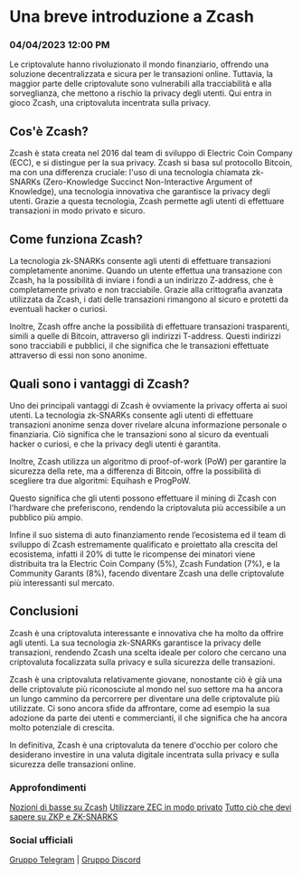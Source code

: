 # Una breve introduzione a Zcash

### 04/04/2023 12:00 PM

Le criptovalute hanno rivoluzionato il mondo finanziario, offrendo una soluzione decentralizzata e sicura per le transazioni online. Tuttavia, la maggior parte delle criptovalute sono vulnerabili alla tracciabilità e alla sorveglianza, che mettono a rischio la privacy degli utenti. Qui entra in gioco Zcash, una criptovaluta incentrata sulla privacy.

## Cos'è Zcash?

Zcash è stata creata nel 2016 dal team di sviluppo di Electric Coin Company (ECC), e si distingue per la sua privacy. Zcash si basa sul protocollo Bitcoin, ma con una differenza cruciale: l'uso di una tecnologia chiamata zk-SNARKs (Zero-Knowledge Succinct Non-Interactive Argument of Knowledge), una tecnologia innovativa che garantisce la privacy degli utenti. Grazie a questa tecnologia, Zcash permette agli utenti di effettuare transazioni in modo privato e sicuro.

## Come funziona Zcash?

La tecnologia zk-SNARKs consente agli utenti di effettuare transazioni completamente anonime. Quando un utente effettua una transazione con Zcash, ha la possibilità di inviare i fondi a un indirizzo Z-address, che è completamente privato e non tracciabile. Grazie alla crittografia avanzata utilizzata da Zcash, i dati delle transazioni rimangono al sicuro e protetti da eventuali hacker o curiosi.

Inoltre, Zcash offre anche la possibilità di effettuare transazioni trasparenti, simili a quelle di Bitcoin, attraverso gli indirizzi T-address. Questi indirizzi sono tracciabili e pubblici, il che significa che le transazioni effettuate attraverso di essi non sono anonime.

## Quali sono i vantaggi di Zcash?

Uno dei principali vantaggi di Zcash è ovviamente la privacy offerta ai suoi utenti. La tecnologia zk-SNARKs consente agli utenti di effettuare transazioni anonime senza dover rivelare alcuna informazione personale o finanziaria. Ciò significa che le transazioni sono al sicuro da eventuali hacker o curiosi, e che la privacy degli utenti è garantita.

Inoltre, Zcash utilizza un algoritmo di proof-of-work (PoW) per garantire la sicurezza della rete, ma a differenza di Bitcoin, offre la possibilità di scegliere tra due algoritmi: Equihash e ProgPoW.

Questo significa che gli utenti possono effettuare il mining di Zcash con l'hardware che preferiscono, rendendo la criptovaluta più accessibile a un pubblico più ampio.

Infine il suo sistema di auto finanziamento rende l’ecosistema ed il team di sviluppo di Zcash estremamente qualificato e proiettato alla crescita del ecosistema, infatti il 20% di tutte le ricompense dei minatori viene distribuita tra la Electric Coin Company (5%), Zcash Fundation (7%), e la Community Garants (8%), facendo diventare Zcash una delle criptovalute più interessanti sul mercato.

## Conclusioni

Zcash è una criptovaluta interessante e innovativa che ha molto da offrire agli utenti. La sua tecnologia zk-SNARKs garantisce la privacy delle transazioni, rendendo Zcash una scelta ideale per coloro che cercano una criptovaluta focalizzata sulla privacy e sulla sicurezza delle transazioni. 

Zcash è una criptovaluta relativamente giovane, nonostante ciò è già una delle criptovalute più riconosciute al mondo nel suo settore ma ha ancora un lungo cammino da percorrere per diventare una delle criptovalute più utilizzate. Ci sono ancora sfide da affrontare, come ad esempio  la sua adozione da parte dei utenti e commercianti, il che significa che ha ancora molto potenziale di crescita.

In definitiva, Zcash è una criptovaluta da tenere d'occhio per coloro che desiderano investire in una valuta digitale incentrata sulla privacy e sulla sicurezza delle transazioni online.

### Approfondimenti

[Nozioni di basse su Zcash](https://wiki.zechub.xyz/global/italiano/nozioni-di-base-su-zcash)
[Utilizzare ZEC in modo privato](https://wiki.zechub.xyz/global/italiano/utilizzare-zec-in-modo-privato)
[Tutto ciò che devi sapere su ZKP e ZK-SNARKS](../zcashtech/zksnarks.md)

### Social ufficiali

[Gruppo Telegram](https://t.me/ZcashItalia) | [Gruppo Discord](https://discord.com/channels/978714252934258779/1091806217359347802)